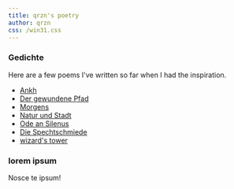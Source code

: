 ```yaml
---
title: qrzn's poetry
author: qrzn
css: /win31.css
---
```


### Gedichte

Here are a few poems I've written so far when I had the inspiration.

* [Ankh](/ptry/posts/ankh.html)
* [Der gewundene Pfad](/ptry/posts/dergewundenepfad.html)
* [Morgens](/ptry/posts/morgens.html)
* [Natur und Stadt](/ptry/posts/naturundstadt.html)
* [Ode an Silenus](/ptry/posts/odeansilenus.html)
* [Die Spechtschmiede](/ptry/posts/spechtschmiede.html)
* [wizard's tower](/ptry/posts/wizardstower.html)

### lorem ipsum

Nosce te ipsum!
